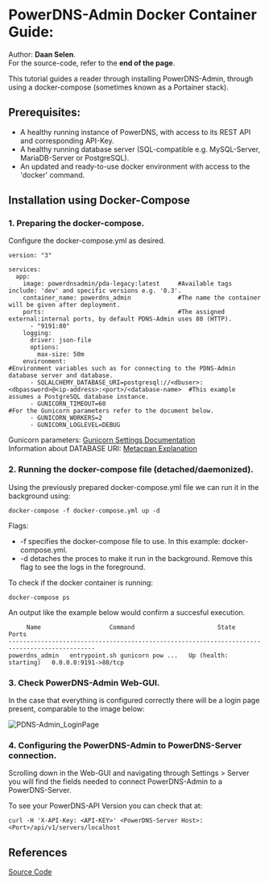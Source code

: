 # PowerDNS-Admin Docker Container Guide:

Author: **Daan Selen**.<br>
For the source-code, refer to the **end of the page**.

This tutorial guides a reader through installing PowerDNS-Admin, through using a docker-compose (sometimes known as a Portainer stack).

## **Prerequisites:**
* A healthy running instance of PowerDNS, with access to its REST API and corresponding API-Key.
* A healthy running database server (SQL-compatible e.g. MySQL-Server, MariaDB-Server or PostgreSQL).
* An updated and ready-to-use docker environment with access to the 'docker' command.

## **Installation using Docker-Compose**
### 1. Preparing the docker-compose.

Configure the docker-compose.yml as desired.
```
version: "3"

services:
  app:
    image: powerdnsadmin/pda-legacy:latest     #Available tags include: 'dev' and specific versions e.g. '0.3'.
    container_name: powerdns_admin             #The name the container will be given after deployment.
    ports:                                     #The assigned external:internal ports, by default PDNS-Admin uses 80 (HTTP).
      - "9191:80"
    logging:
      driver: json-file
      options:
        max-size: 50m
    environment:                                                                                        #Environment variables such as for connecting to the PDNS-Admin database server and database.
      - SQLALCHEMY_DATABASE_URI=postgresql://<dbuser>:<dbpassword>@<ip-address>:<port>/<database-name>  #This example assumes a PostgreSQL database instance.
      - GUNICORN_TIMEOUT=60                                                                             #For the Gunicorn parameters refer to the document below.
      - GUNICORN_WORKERS=2
      - GUNICORN_LOGLEVEL=DEBUG
```
Gunicorn parameters: [Gunicorn Settings Documentation](https://docs.gunicorn.org/en/stable/settings.html)<br>
Information about DATABASE URI: [Metacpan Explanation](https://metacpan.org/pod/URI::db)

### 2. Running the docker-compose file (detached/daemonized).

Using the previously prepared docker-compose.yml file we can run it in the background using:

```
docker-compose -f docker-compose.yml up -d
```
Flags:
* -f specifies the docker-compose file to use. In this example: docker-compose.yml.
* -d detaches the proces to make it run in the background. Remove this flag to see the logs in the foreground.

To check if the docker container is running:
```
docker-compose ps
```
An output like the example below would confirm a succesful execution.
```
     Name                   Command                       State                  Ports        
----------------------------------------------------------------------------------------------
powerdns_admin   entrypoint.sh gunicorn pow ...   Up (health: starting)   0.0.0.0:9191->80/tcp
```

### 3. Check PowerDNS-Admin Web-GUI.

In the case that everything is configured correctly there will be a login page present, comparable to the image below:

![PDNS-Admin_LoginPage](https://cloud.nerthus.nl/remote.php/dav/files/nerthuspublic/md/PDNS-Admin_Docker/PDNS-Admin_LoginPage.png)

### 4. Configuring the PowerDNS-Admin to PowerDNS-Server connection.

Scrolling down in the Web-GUI and navigating through Settings > Server you will find the fields needed to connect PowerDNS-Admin to a PowerDNS-Server.

To  see your PowerDNS-API Version you can check that at: 
```
curl -H 'X-API-Key: <API-KEY>' <PowerDNS-Server Host>:<Port>/api/v1/servers/localhost
```

## References

[Source Code](https://github.com/PowerDNS-Admin/PowerDNS-Admin)